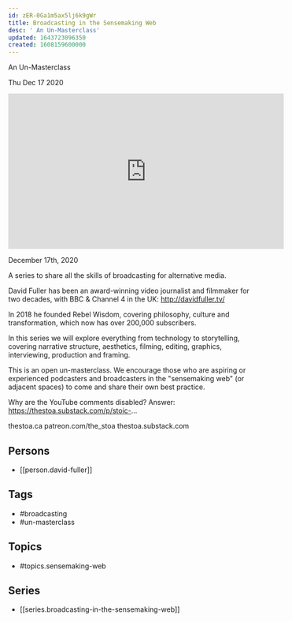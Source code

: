 ```yaml
---
id: zER-0Ga1m5ax5lj6k9gWr
title: Broadcasting in the Sensemaking Web
desc: ' An Un-Masterclass'
updated: 1643723096350
created: 1608159600000
---
```



 An Un-Masterclass

Thu Dec 17 2020

<iframe width="560" height="315" src="https://www.youtube.com/embed/1H1SHJnlHpw" title="Broadcasting in the Sensemaking Web: An Un-Masterclass: Session 2 w/ David Fuller" frameborder="0" allow="accelerometer; autoplay; clipboard-write; encrypted-media; gyroscope; picture-in-picture" allowfullscreen ></iframe>

December 17th, 2020

A series to share all the skills of broadcasting for alternative media.

David Fuller has been an award-winning video journalist and filmmaker for two decades, with BBC & Channel 4 in the UK: http://davidfuller.tv/

In 2018 he founded Rebel Wisdom, covering philosophy, culture and transformation, which now has over 200,000 subscribers.

In this series we will explore everything from technology to storytelling, covering narrative structure, aesthetics, filming, editing, graphics, interviewing, production and framing.

This is an open un-masterclass. We encourage those who are aspiring or experienced podcasters and broadcasters in the "sensemaking web" (or adjacent spaces) to come and share their own best practice.

Why are the YouTube comments disabled? Answer: https://thestoa.substack.com/p/stoic-...

thestoa.ca
patreon.com/the_stoa
thestoa.substack.com

## Persons

- [[person.david-fuller]]

## Tags

- #broadcasting
- #un-masterclass

## Topics

- #topics.sensemaking-web

## Series

- [[series.broadcasting-in-the-sensemaking-web]]

